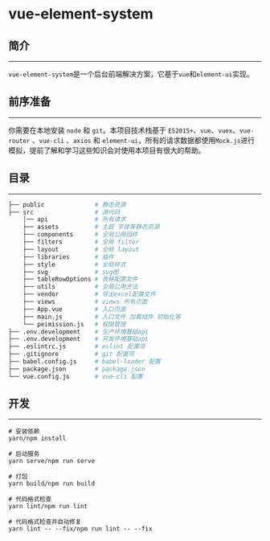 # vue-element-system

## 简介
---
`vue-element-system`是一个后台前端解决方案，它基于`vue`和`element-ui`实现。

## 前序准备
---
你需要在本地安装 `node` 和 `git`。本项目技术栈基于 `ES2015+`、`vue`、`vuex`、`vue-router` 、`vue-cli` 、`axios` 和 `element-ui`，所有的请求数据都使用`Mock.js`进行模拟，提前了解和学习这些知识会对使用本项目有很大的帮助。

## 目录
---
``` sh
├── public              # 静态资源
├── src                 # 源代码
    │── api             # 所有请求
    ├── assets          # 主题 字体等静态资源
    ├── components      # 全局公用组件
    ├── filters         # 全局 filter
    ├── layout          # 全局 layout
    ├── libraries       # 插件
    ├── style           # 全局样式
    ├── svg             # svg图
    ├── tableRowOptions # 表格配置文件
    ├── utils           # 全局公用方法
    ├── vendor          # 导出excel配置文件
    ├── views           # views 所有页面
    ├── App.vue         # 入口页面
    ├── main.js         # 入口文件 加载组件 初始化等
    └── peimission.js   # 权限管理
├── .env.development    # 生产环境基础api
├── .env.development    # 开发环境基础api
├── .eslintrc.js        # eslint 配置项
├── .gitignore          # git 配置项
├── babel.config.js     # babel-loader 配置
├── package.json        # package.json
└── vue.config.js       # vue-cli 配置

```

## 开发
---
```
# 安装依赖
yarn/npm install

# 启动服务
yarn serve/npm run serve

# 打包
yarn build/npm run build

# 代码格式检查
yarn lint/npm run lint

# 代码格式检查并自动修复
yarn lint -- --fix/npm run lint -- --fix
```
